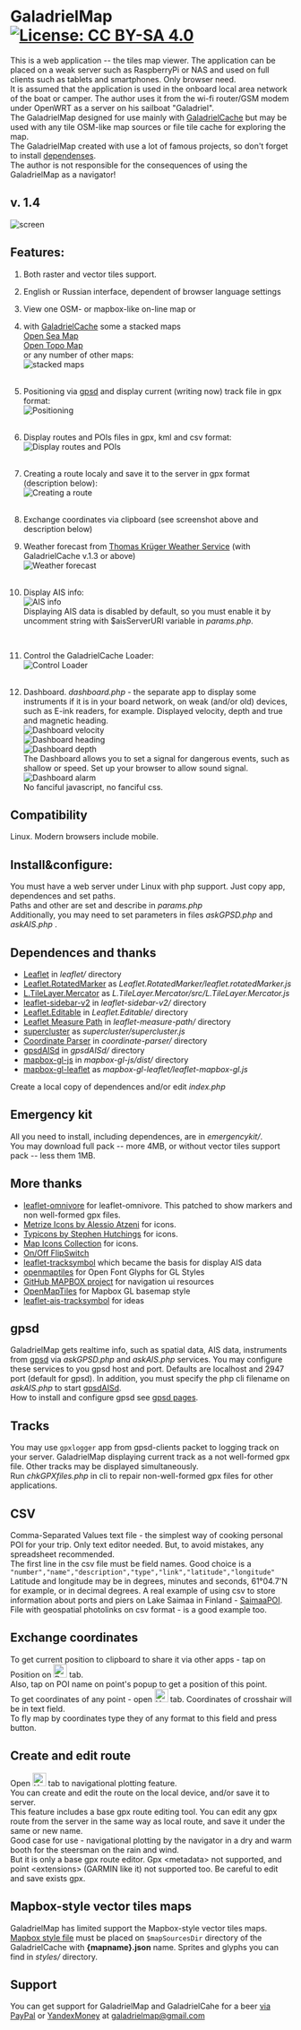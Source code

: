 # GaladrielMap [![License: CC BY-SA 4.0](https://img.shields.io/badge/License-CC%20BY--SA%204.0-lightgrey.svg)](https://creativecommons.org/licenses/by-sa/4.0/)
This is a web application -- the tiles map viewer. The application can be placed on a weak server such as RaspberryPi or NAS and used on full clients such as tablets and smartphones. Only browser need.  
It is assumed that the application is used in the onboard local area network of the boat or camper. The author uses it from the wi-fi router/GSM modem under OpenWRT as a server on his sailboat "Galadriel".  
The GaladrielMap designed for use mainly with [GaladrielCache](https://github.com/VladimirKalachikhin/Galadriel-cache) but may be used with any tile OSM-like map sources or file tile cache for exploring the map.  
The GaladrielMap created with use a lot of famous projects, so don't forget to install [dependenses](#dependences-and-thanks).  
The author is not responsible for the consequences of using the GaladrielMap as a navigator!

## v. 1.4
 ![screen](screenshots/s10.png) 

## Features:
1. Both raster and vector tiles support.
2. English or Russian interface, dependent of browser language settings
3. View one OSM- or mapbox-like on-line map or  
4. with [GaladrielCache](https://github.com/VladimirKalachikhin/Galadriel-cache) some a stacked maps  
[Open Sea Map](http://www.openseamap.org/)  
[Open Topo Map](https://opentopomap.org/about)  
 or any number of other maps:  
 ![stacked maps](screenshots/s1.png)<br><br>
 
5. Positioning via [gpsd](https://gpsd.io/) and display current (writing now) track file in gpx format:  
 ![Positioning](screenshots/s2.png)<br><br>
 
6. Display routes and POIs files in gpx, kml and csv format:  
 ![Display routes and POIs](screenshots/s5.png)<br><br>
 
7. Creating a route localy and save it to the server in gpx format (description below):  
 ![Creating a route](screenshots/s3.png)<br><br>
 
8. Exchange coordinates via clipboard (see screenshot above and description below)  

9.  Weather forecast from [Thomas Krüger Weather Service](http://weather.openportguide.de/index.php/en/) (with GaladrielCache v.1.3 or above)  
 ![Weather forecast](screenshots/s8.png)<br><br>
 
10. Display AIS info:  
 ![AIS info](screenshots/s9-1.png)<br>
Displaying AIS data is disabled by default, so you must enable it by uncomment string with $aisServerURI variable in _params.php_. 
 <br>
 
11. Control the GaladrielCache Loader:   
 ![Control Loader](screenshots/s4.png)<br><br>
 
12. Dashboard.
 _dashboard.php_ - the separate app to display some instruments if it is in your board network, on weak (and/or old) devices, such as E-ink readers, for example. Displayed velocity, depth and true and magnetic heading.   
 ![Dashboard velocity](screenshots/s6.jpg)<br>
 ![Dashboard heading](screenshots/s7.jpg)<br>
 ![Dashboard depth](screenshots/s11.jpg)<br>
 The Dashboard allows you to set a signal for dangerous events, such as shallow or speed. Set up your browser to allow sound signal.  
 ![Dashboard alarm](screenshots/s12.jpg)<br>
 No fanciful javascript, no fanciful css.  

## Compatibility
Linux. Modern browsers include mobile.

## Install&configure:
You must have a web server under Linux with php support. Just copy app, dependences and set paths.  
Paths and other are set and describe in _params.php_  
Additionally, you may need to set parameters in files  _askGPSD.php_ and _askAIS.php_ .

## Dependences and thanks
* [Leaflet](https://leafletjs.com/) in _leaflet/_ directory
* [Leaflet.RotatedMarker](https://github.com/bbecquet/Leaflet.RotatedMarker) as _Leaflet.RotatedMarker/leaflet.rotatedMarker.js_
* [L.TileLayer.Mercator](https://github.com/ScanEx/L.TileLayer.Mercator) as _L.TileLayer.Mercator/src/L.TileLayer.Mercator.js_
* [leaflet-sidebar-v2](https://github.com/nickpeihl/leaflet-sidebar-v2) in _leaflet-sidebar-v2/_ directory
* [Leaflet.Editable](https://github.com/Leaflet/Leaflet.Editable) in _Leaflet.Editable/_ directory
* [Leaflet Measure Path](https://github.com/ProminentEdge/leaflet-measure-path) in _leaflet-measure-path/_ directory
* [supercluster](https://github.com/mapbox/supercluster) as _supercluster/supercluster.js_
* [Coordinate Parser](https://github.com/servant-of-god/coordinate-parser) in _coordinate-parser/_ directory
* [gpsdAISd](https://github.com/VladimirKalachikhin/gpsdAISd) in _gpsdAISd/_ directory
* [mapbox-gl-js](https://github.com/mapbox/mapbox-gl-js) in _mapbox-gl-js/dist/_ directory
* [mapbox-gl-leaflet](https://github.com/mapbox/mapbox-gl-leaflet) as _mapbox-gl-leaflet/leaflet-mapbox-gl.js_

Create a local copy of dependences and/or edit _index.php_

## Emergency kit
All you need to install, including dependences, are in _emergencykit/_.  
You may download full pack -- more 4MB, or without vector tiles support pack -- less them 1MB.

## More thanks
* [leaflet-omnivore](https://github.com/mapbox/leaflet-omnivore) for leaflet-omnivore. This patched to show markers and non well-formed gpx files.
* [Metrize Icons by Alessio Atzeni](https://icon-icons.com/pack/Metrize-Icons/1130) for icons.
* [Typicons by Stephen Hutchings](https://icon-icons.com/pack/Typicons/1144) for icons.
* [Map Icons Collection](https://mapicons.mapsmarker.com/) for icons.
* [On/Off FlipSwitch](https://proto.io/freebies/onoff/)
* [leaflet-tracksymbol](https://github.com/lethexa/leaflet-tracksymbol) which became the basis for display AIS data
* [openmaptiles](https://github.com/openmaptiles/fonts) for Open Font Glyphs for GL Styles
* [GitHub MAPBOX project](https://github.com/mapbox) for navigation ui resources
* [OpenMapTiles](https://github.com/openmaptiles) for Mapbox GL basemap style
* [leaflet-ais-tracksymbol](https://github.com/PowerPan/leaflet-ais-tracksymbol) for ideas

## gpsd
GaladrielMap gets realtime info, such as spatial data, AIS data, instruments from  [gpsd](https://gpsd.io/) via _askGPSD.php_ and _askAIS.php_ services. You may configure these services to you gpsd host and port. Defaults are localhost and 2947 port (default for gpsd). In addition, you must specify the php cli filename on _askAIS.php_ to start [gpsdAISd](https://github.com/VladimirKalachikhin/gpsdAISd).  
How to install and configure gpsd see [gpsd pages](https://gpsd.io/).

## Tracks
You may use `gpxlogger` app from gpsd-clients packet to logging track on your server. GaladrielMap displaying current track as a not well-formed gpx file. Other tracks may be displayed simultaneously.  
Run _chkGPXfiles.php_ in cli to repair non-well-formed gpx files for other applications.

## CSV
Comma-Separated Values text file - the simplest way of cooking personal POI for your trip. Only text editor needed. But, to avoid mistakes, any spreadsheet recommended.  
The first line in the csv file must be field names. Good choice is a `"number","name","description","type","link","latitude","longitude"`  
Latitude and longitude may be in degrees, minutes and seconds, 61°04.7'N for example, or in decimal degrees.
A real example of using csv to store information about ports and piers on Lake Saimaa in Finland - [SaimaaPOI](https://github.com/VladimirKalachikhin/Saimaa-POI). File with geospatial photolinks on csv format - is a good example too.

## Exchange coordinates
To get current position to clipboard to share it via other apps - tap on Position on <img src="img/speed1.svg" alt="Dashboard" width="24px"> tab.  
Also, tap on POI name on point's popup to get a position of this point.  
To get coordinates of any point - open <img src="img/route.svg" alt="Handle route" width="24px"> tab. Coordinates of crosshair will be in text field.  
To fly map by coordinates type they of any format to this field and press button.

## Create and edit route
Open <img src="img/route.svg" alt="Handle route" width="24px"> tab to navigational plotting feature.  
You can create and edit the route on the local device, and/or save it to server.  
 This feature includes a base gpx route editing tool. You can edit any gpx route from the server in the same way as local route, and save it under the same or new name.  
 Good case for use - navigational plotting by the navigator in a dry and warm booth for the steersman on the rain and wind.  
 But it is only a base gpx route editor. Gpx &lt;metadata&gt; not supported, and point &lt;extensions&gt; (GARMIN like it) not supported too. Be careful to edit and save exists gpx.

## Mapbox-style vector tiles maps
GaladrielMap has limited support the Mapbox-style vector tiles maps. [Mapbox style file](https://docs.mapbox.com/mapbox-gl-js/style-spec/) must be placed on `$mapSourcesDir` directory of the GaladrielCache with **{mapname}.json** name. Sprites and glyphs you can find in _styles/_ directory.

## Support
You can get support for GaladrielMap and GaladrielCahe for a beer [via PayPal](https://paypal.me/VladimirKalachikhin) or [YandexMoney](https://yasobe.ru/na/galadrielmap) at [galadrielmap@gmail.com](mailto:galadrielmap@gmail.com)  